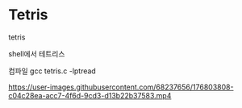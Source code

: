 # Tetris
tetris

shell에서 테트리스

컴파일
gcc tetris.c -lptread


https://user-images.githubusercontent.com/68237656/176803808-c04c28ea-acc7-4f6d-9cd3-d13b22b37583.mp4
